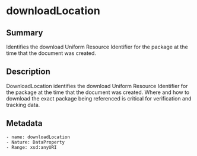 <!-- Automatically generated by spec-parser v2.0.0 on 2023-12-25T20:28:21.783513+00:00 -->
<!-- SPDX-License-Identifier: Community-Spec-1.0 -->

# downloadLocation

## Summary

Identifies the download Uniform Resource Identifier for the package at the time that the document was created.


## Description

DownloadLocation identifies the download Uniform Resource Identifier 
for the package at the time that the document was created.
Where and how to download the exact package being referenced 
is critical for verification and tracking data.


## Metadata

    - name: downloadLocation
    - Nature: DataProperty
    - Range: xsd:anyURI




